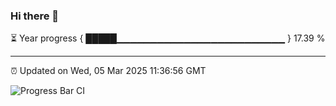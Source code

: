 ### Hi there 👋

⏳ Year progress { █████▁▁▁▁▁▁▁▁▁▁▁▁▁▁▁▁▁▁▁▁▁▁▁▁▁ } 17.39 %

---

⏰ Updated on Wed, 05 Mar 2025 11:36:56 GMT

![Progress Bar CI](https://github.com/IshwaranRudhara/GIT-ACTION/workflows/Progress%20Bar%20CI/badge.svg)
